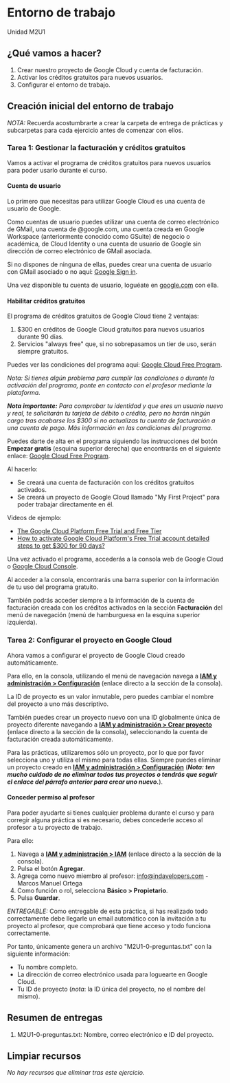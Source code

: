 # Entorno de trabajo
Unidad M2U1

## ¿Qué vamos a hacer?
1. Crear nuestro proyecto de Google Cloud y cuenta de facturación.
1. Activar los créditos gratuitos para nuevos usuarios.
1. Configurar el entorno de trabajo.

## Creación inicial del entorno de trabajo
*NOTA:* Recuerda acostumbrarte a crear la carpeta de entrega de prácticas y subcarpetas para cada ejercicio antes de comenzar con ellos.

### Tarea 1: Gestionar la facturación y créditos gratuitos
Vamos a activar el programa de créditos gratuitos para nuevos usuarios para poder usarlo durante el curso.

#### Cuenta de usuario
Lo primero que necesitas para utilizar Google Cloud es una cuenta de usuario de Google.

Como cuentas de usuario puedes utilizar una cuenta de correo electrónico de GMail, una cuenta de @google.com, una cuenta creada en Google Workspace (anteriormente conocido como GSuite) de negocio o académica, de Cloud Identity o una cuenta de usuario de Google sin dirección de correo electrónico de GMail asociada.

Si no dispones de ninguna de ellas, puedes crear una cuenta de usuario con GMail asociado o no aquí: [Google Sign in](https://accounts.google.com/servicelogin).

Una vez disponible tu cuenta de usuario, loguéate en [google.com](https://www.google.com/) con ella.

#### Habilitar créditos gratuitos
El programa de créditos gratuitos de Google Cloud tiene 2 ventajas:
1. $300 en créditos de Google Cloud gratuitos para nuevos usuarios durante 90 días.
1. Servicios "always free" que, si no sobrepasamos un tier de uso, serán siempre gratuitos.

Puedes ver las condiciones del programa aquí: [Google Cloud Free Program](https://cloud.google.com/free/docs/gcp-free-tier/).

*Nota: Si tienes algún problema para cumplir las condiciones o durante la activación del programa, ponte en contacto con el profesor mediante la plataforma.*

***Nota importante:** Para comprobar tu identidad y que eres un usuario nuevo y real, te solicitarán tu tarjeta de débito o crédito, pero no harán ningún cargo tras acabarse los $300 si no actualizas tu cuenta de facturación a una cuenta de pago. Más información en las condiciones del programa.*

Puedes darte de alta en el programa siguiendo las instrucciones del botón **Empezar gratis** (esquina superior derecha) que encontrarás en el siguiente enlace: [Google Cloud Free Program](https://cloud.google.com/free).

Al hacerlo:
- Se creará una cuenta de facturación con los créditos gratuitos activados.
- Se creará un proyecto de Google Cloud llamado "My First Project" para poder trabajar directamente en él.

Videos de ejemplo:
- [The Google Cloud Platform Free Trial and Free Tier](https://www.youtube.com/watch?v=P2ADJdk5mYo)
- [How to activate Google Cloud Platform's Free Trial account detailed steps to get $300 for 90 days?](https://www.youtube.com/watch?v=jbpSPO9np3E)

Una vez activado el programa, accederás a la consola web de Google Cloud o [Google Cloud Console](https://console.cloud.google.com).

Al acceder a la consola, encontrarás una barra superior con la información de tu uso del programa gratuito.

También podrás acceder siempre a la información de la cuenta de facturación creada con los créditos activados en la sección **Facturación** del menú de navegación (menú de hamburguesa en la esquina superior izquierda).

### Tarea 2: Configurar el proyecto en Google Cloud
Ahora vamos a configurar el proyecto de Google Cloud creado automáticamente.

Para ello, en la consola, utilizando el menú de navegación navega a [**IAM y administración > Configuración**](https://console.cloud.google.com/iam-admin/settings) (enlace directo a la sección de la consola).

La ID de proyecto es un valor inmutable, pero puedes cambiar el nombre del proyecto a uno más descriptivo.

También puedes crear un proyecto nuevo con una ID globalmente única de proyecto diferente navegando a [**IAM y administración > Crear proyecto**](https://console.cloud.google.com/projectcreate) (enlace directo a la sección de la consola), seleccionando la cuenta de facturación creada automáticamente.

Para las prácticas, utilizaremos sólo un proyecto, por lo que por favor selecciona uno y utiliza el mismo para todas ellas.
Siempre puedes eliminar un proyecto creado en [**IAM y administración > Configuración**](https://console.cloud.google.com/iam-admin/settings) (***Nota: ten mucho cuidado de no eliminar todos tus proyectos o tendrás que seguir el enlace del párrafo anterior para crear uno nuevo.***).

#### Conceder permiso al profesor
Para poder ayudarte si tienes cualquier problema durante el curso y para corregir alguna práctica si es necesario, debes concederle acceso al profesor a tu proyecto de trabajo.

Para ello:
1. Navega a [**IAM y administración > IAM**](https://console.cloud.google.com/iam-admin/iam) (enlace directo a la sección de la consola).
1. Pulsa el botón **Agregar**.
1. Agrega como nuevo miembro al profesor: info@indavelopers.com - Marcos Manuel Ortega
1. Como función o rol, selecciona **Básico > Propietario**.
1. Pulsa **Guardar**.

*ENTREGABLE:*
Como entregable de esta práctica, si has realizado todo correctamente debe llegarle un email automático con la invitación a tu proyecto al profesor, que comprobará que tiene acceso y todo funciona correctamente.

Por tanto, únicamente genera un archivo "M2U1-0-preguntas.txt" con la siguiente información:
- Tu nombre completo.
- La dirección de correo electrónico usada para loguearte en Google Cloud.
- Tu ID de proyecto (*nota*: la ID única del proyecto, no el nombre del mismo).

## Resumen de entregas
1. M2U1-0-preguntas.txt: Nombre, correo electrónico e ID del proyecto.

## Limpiar recursos
*No hay recursos que eliminar tras este ejercicio.*
